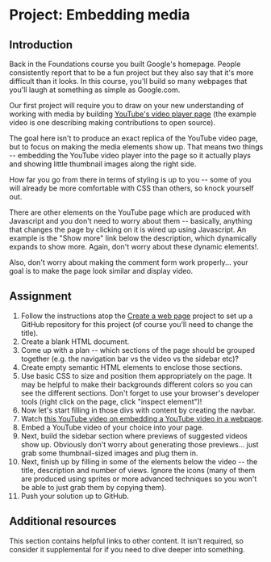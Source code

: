 # Project: Embedding media

## Introduction

Back in the Foundations course you built Google's homepage. People consistently report that to be a fun project but they also say that it's more difficult than it looks. In this course, you'll build so many webpages that you'll laugh at something as simple as Google.com.

Our first project will require you to draw on your new understanding of working with media by building [YouTube's video player page](https://www.youtube.com/watch?v=V74l_zS1x8E) \(the example video is one describing making contributions to open source\).

The goal here isn't to produce an exact replica of the YouTube video page, but to focus on making the media elements show up. That means two things -- embedding the YouTube video player into the page so it actually plays and showing little thumbnail images along the right side.

How far you go from there in terms of styling is up to you -- some of you will already be more comfortable with CSS than others, so knock yourself out.

There are other elements on the YouTube page which are produced with Javascript and you don't need to worry about them -- basically, anything that changes the page by clicking on it is wired up using Javascript. An example is the "Show more" link below the description, which dynamically expands to show more. Again, don't worry about these dynamic elements!.

Also, don't worry about making the comment form work properly... your goal is to make the page look similar and display video.

## Assignment

1. Follow the instructions atop the [Create a web page](https://www.learnhowtocodebook.com/foundations/frontend/project-create-a-web-page) project to set up a GitHub repository for this project \(of course you'll need to change the title\).
2. Create a blank HTML document.
3. Come up with a plan -- which sections of the page should be grouped together \(e.g. the navigation bar vs the video vs the sidebar etc\)?
4. Create empty semantic HTML elements to enclose those sections.
5. Use basic CSS to size and position them appropriately on the page. It may be helpful to make their backgrounds different colors so you can see the different sections. Don't forget to use your browser's developer tools \(right click on the page, click "inspect element"\)!
6. Now let's start filling in those divs with content by creating the navbar.
7. Watch [this YouTube video on embedding a YouTube video in a webpage](https://www.youtube.com/watch?v=lJIrF4YjHfQ&feature=emb_title).
8. Embed a YouTube video of your choice into your page.
9. Next, build the sidebar section where previews of suggested videos show up. Obviously don't worry about generating those previews... just grab some thumbnail-sized images and plug them in.
10. Next, finish up by filling in some of the elements below the video -- the title, description and number of views. Ignore the icons \(many of them are produced using sprites or more advanced techniques so you won't be able to just grab them by copying them\).
11. Push your solution up to GitHub.

## Additional resources

This section contains helpful links to other content. It isn't required, so consider it supplemental for if you need to dive deeper into something.

